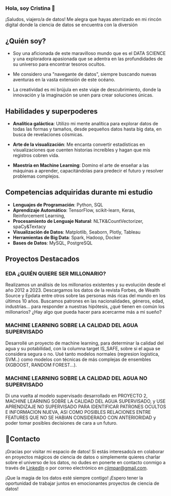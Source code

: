 ### Hola, soy Cristina 👋

¡Saludos, viajero/a de datos! Me alegra que hayas aterrizado en mi rincón digital donde la ciencia de datos se encuentra con la diversión

## ¿Quién soy?

- Soy una aficionada de este maravilloso mundo que es el DATA SCIENCE y una exploradora apasionada que se adentra en las profundidades de su universo para encontrar tesoros ocultos.

- Me considero una "navegante de datos", siempre buscando nuevas aventuras en la vasta extensión de este océano.

-  La creatividad es mi brújula en este viaje de descubrimiento, donde la innovación y la imaginación se unen para crear soluciones únicas.

## Habilidades y superpoderes

-  **Analítica galáctica**: Utilizo mi mente analítica para explorar datos de todas las formas y tamaños, desde pequeños datos hasta big data, en busca de revelaciones cósmicas.

-  **Arte de la visualización**: Me encanta convertir estadísticas en visualizaciones que cuenten historias increíbles y hagan que mis registros cobren vida.

-  **Maestría en Machine Learning**: Domino el arte de enseñar a las máquinas a aprender, capacitándolas para predecir el futuro y resolver problemas complejos.

## Competencias adquiridas durante mi estudio

- **Lenguajes de Programación**: Python, SQL
- **Aprendizaje Automático**: TensorFlow, scikit-learn, Keras, Reinforcement Learning, 
- **Procesamiento de Lenguaje Natural**: NLTK&CountVectorizer, spaCy&Textacy
- **Visualización de Datos**: Matplotlib, Seaborn, Plotly, Tableau
- **Herramientas de Big Data**: Spark, Hadoop, Docker
- **Bases de Datos**: MySQL, PostgreSQL

## Proyectos Destacados

### EDA ¿QUIÉN QUIERE SER MILLONARIO?

Realizamos un análisis de los millonarios existentes y su evolución desde el año 2012 a 2023. Descargamos los datos de la revista Forbes, de Wealth Source y Epdata entre otros sobre las personas más ricas del mundo en los últimos 10 años.
Buscamos patrones en las nacionalidades, géneros, edad, industrias... para responder a nuestras hipótesis, ¿qué tienen en común los millonarios? ¿Hay algo que pueda hacer para acercarme más a mi sueño?

### MACHINE LEARNING SOBRE LA CALIDAD DEL AGUA SUPERVISADO

Desarrollé un proyecto de machine learning, para determinar la calidad del agua y su potabilidad, con la columna target IS_SAFE, sobre si el agua se considera segura o no. Usé tanto modelos normales (regresion logistica, SVM..) como modelos con técnicas de más complejas de ensembles (XGBOOST, RANDOM FOREST...).

### MACHINE LEARNING SOBRE LA CALIDAD DEL AGUA NO SUPERVISADO

Di una vuelta al modelo supervisado desarrollado en PROYECTO 2, MACHINE LEARNING SOBRE LA CALIDAD DEL AGUA SUPERVISADO, y USE APRENDIZAJE NO SUPERVISADO PARA IDENTIFICAR PATRONES OCULTOS E INFORMACION NUEVA, ASI COMO POSIBLES RELACIONES ENTRE FEATURES QUE NO SE HABIAN CONSIDERADO CON ANTERIORIDAD y poder tomar posibles decisiones de cara a un futuro.

## 🎉Contacto

¡Gracias por visitar mi espacio de datos! Si estás interesado/a en colaborar en proyectos mágicos de ciencia de datos o simplemente quieres charlar sobre el universo de los datos, no dudes en ponerte en contacto conmigo a través de [LinkedIn](https://www.linkedin.com/in/cristina-jim%C3%A9nez-parrado/) o por correo electrónico en cjimpar@gmail.com.

¡Que la magia de los datos esté siempre contigo!
¡Espero tener la oportunidad de trabajar juntos en emocionantes proyectos de ciencia de datos!


